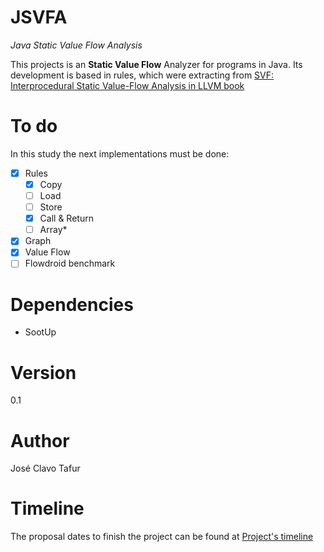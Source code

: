 # JSVFA

*Java Static Value Flow Analysis*

This projects is an **Static Value Flow** Analyzer for programs in Java. Its development is based in rules, which were extracting from [SVF: Interprocedural Static Value-Flow Analysis in LLVM book](https://dl.acm.org/doi/abs/10.1145/2892208.2892235) 

# To do

In this study the next implementations must be done: 

- [X] Rules
    - [X] Copy
    - [ ] Load
    - [ ] Store
    - [X] Call & Return
    - [ ] Array*
- [X] Graph
- [X] Value Flow
- [ ] Flowdroid benchmark 

# Dependencies
- SootUp

# Version
0.1

# Author
José Clavo Tafur

# Timeline
The proposal dates to finish the project can be found at [Project's timeline](https://github.com/users/Jclavo/projects/1)